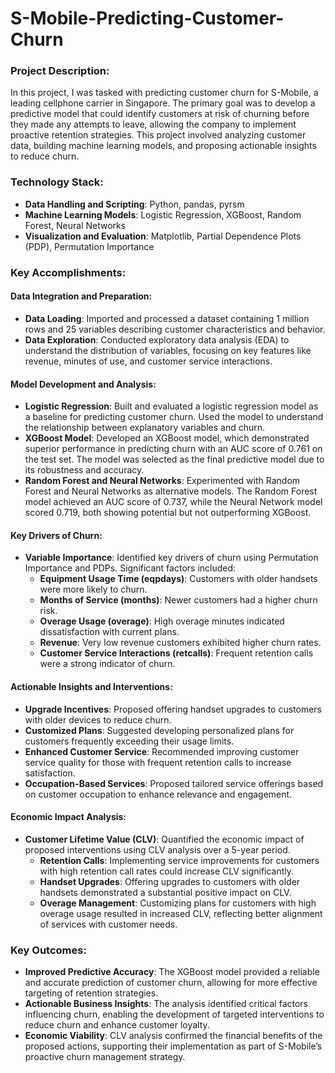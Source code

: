# S-Mobile-Predicting-Customer-Churn

### Project Description:
In this project, I was tasked with predicting customer churn for S-Mobile, a leading cellphone carrier in Singapore. The primary goal was to develop a predictive model that could identify customers at risk of churning before they made any attempts to leave, allowing the company to implement proactive retention strategies. This project involved analyzing customer data, building machine learning models, and proposing actionable insights to reduce churn.

### Technology Stack:
- **Data Handling and Scripting**: Python, pandas, pyrsm
- **Machine Learning Models**: Logistic Regression, XGBoost, Random Forest, Neural Networks
- **Visualization and Evaluation**: Matplotlib, Partial Dependence Plots (PDP), Permutation Importance

### Key Accomplishments:

#### Data Integration and Preparation:
- **Data Loading**: Imported and processed a dataset containing 1 million rows and 25 variables describing customer characteristics and behavior.
- **Data Exploration**: Conducted exploratory data analysis (EDA) to understand the distribution of variables, focusing on key features like revenue, minutes of use, and customer service interactions.

#### Model Development and Analysis:
- **Logistic Regression**: Built and evaluated a logistic regression model as a baseline for predicting customer churn. Used the model to understand the relationship between explanatory variables and churn.
- **XGBoost Model**: Developed an XGBoost model, which demonstrated superior performance in predicting churn with an AUC score of 0.761 on the test set. The model was selected as the final predictive model due to its robustness and accuracy.
- **Random Forest and Neural Networks**: Experimented with Random Forest and Neural Networks as alternative models. The Random Forest model achieved an AUC score of 0.737, while the Neural Network model scored 0.719, both showing potential but not outperforming XGBoost.

#### Key Drivers of Churn:
- **Variable Importance**: Identified key drivers of churn using Permutation Importance and PDPs. Significant factors included:
  - **Equipment Usage Time (eqpdays)**: Customers with older handsets were more likely to churn.
  - **Months of Service (months)**: Newer customers had a higher churn risk.
  - **Overage Usage (overage)**: High overage minutes indicated dissatisfaction with current plans.
  - **Revenue**: Very low revenue customers exhibited higher churn rates.
  - **Customer Service Interactions (retcalls)**: Frequent retention calls were a strong indicator of churn.

#### Actionable Insights and Interventions:
- **Upgrade Incentives**: Proposed offering handset upgrades to customers with older devices to reduce churn.
- **Customized Plans**: Suggested developing personalized plans for customers frequently exceeding their usage limits.
- **Enhanced Customer Service**: Recommended improving customer service quality for those with frequent retention calls to increase satisfaction.
- **Occupation-Based Services**: Proposed tailored service offerings based on customer occupation to enhance relevance and engagement.

#### Economic Impact Analysis:
- **Customer Lifetime Value (CLV)**: Quantified the economic impact of proposed interventions using CLV analysis over a 5-year period.
  - **Retention Calls**: Implementing service improvements for customers with high retention call rates could increase CLV significantly.
  - **Handset Upgrades**: Offering upgrades to customers with older handsets demonstrated a substantial positive impact on CLV.
  - **Overage Management**: Customizing plans for customers with high overage usage resulted in increased CLV, reflecting better alignment of services with customer needs.

### Key Outcomes:
- **Improved Predictive Accuracy**: The XGBoost model provided a reliable and accurate prediction of customer churn, allowing for more effective targeting of retention strategies.
- **Actionable Business Insights**: The analysis identified critical factors influencing churn, enabling the development of targeted interventions to reduce churn and enhance customer loyalty.
- **Economic Viability**: CLV analysis confirmed the financial benefits of the proposed actions, supporting their implementation as part of S-Mobile’s proactive churn management strategy.
